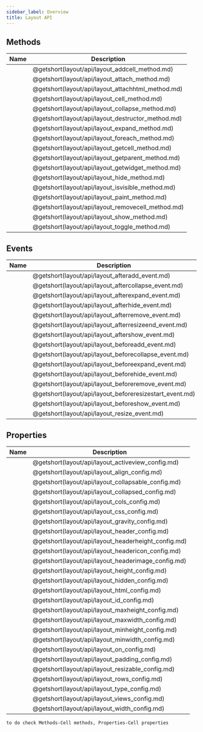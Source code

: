 ```yaml
---
sidebar_label: Overview
title: Layout API
---
```


## Methods

| Name                                       | Description                                       |
| ------------------------------------------ | ------------------------------------------------- |
| [](layout/api/layout_addcell_method.md)    | @getshort(layout/api/layout_addcell_method.md)    |
| [](layout/api/layout_attach_method.md)     | @getshort(layout/api/layout_attach_method.md)     |
| [](layout/api/layout_attachhtml_method.md) | @getshort(layout/api/layout_attachhtml_method.md) |
| [](layout/api/layout_cell_method.md)       | @getshort(layout/api/layout_cell_method.md)       |
| [](layout/api/layout_collapse_method.md)   | @getshort(layout/api/layout_collapse_method.md)   |
| [](layout/api/layout_destructor_method.md) | @getshort(layout/api/layout_destructor_method.md) |
| [](layout/api/layout_expand_method.md)     | @getshort(layout/api/layout_expand_method.md)     |
| [](layout/api/layout_foreach_method.md)    | @getshort(layout/api/layout_foreach_method.md)    |
| [](layout/api/layout_getcell_method.md)    | @getshort(layout/api/layout_getcell_method.md)    |
| [](layout/api/layout_getparent_method.md)  | @getshort(layout/api/layout_getparent_method.md)  |
| [](layout/api/layout_getwidget_method.md)  | @getshort(layout/api/layout_getwidget_method.md)  |
| [](layout/api/layout_hide_method.md)       | @getshort(layout/api/layout_hide_method.md)       |
| [](layout/api/layout_isvisible_method.md)  | @getshort(layout/api/layout_isvisible_method.md)  |
| [](layout/api/layout_paint_method.md)      | @getshort(layout/api/layout_paint_method.md)      |
| [](layout/api/layout_removecell_method.md) | @getshort(layout/api/layout_removecell_method.md) |
| [](layout/api/layout_show_method.md)       | @getshort(layout/api/layout_show_method.md)       |
| [](layout/api/layout_toggle_method.md)     | @getshort(layout/api/layout_toggle_method.md)     |

## Events

| Name                                             | Description                                             |
| ------------------------------------------------ | ------------------------------------------------------- |
| [](layout/api/layout_afteradd_event.md)          | @getshort(layout/api/layout_afteradd_event.md)          |
| [](layout/api/layout_aftercollapse_event.md)     | @getshort(layout/api/layout_aftercollapse_event.md)     |
| [](layout/api/layout_afterexpand_event.md)       | @getshort(layout/api/layout_afterexpand_event.md)       |
| [](layout/api/layout_afterhide_event.md)         | @getshort(layout/api/layout_afterhide_event.md)         |
| [](layout/api/layout_afterremove_event.md)       | @getshort(layout/api/layout_afterremove_event.md)       |
| [](layout/api/layout_afterresizeend_event.md)    | @getshort(layout/api/layout_afterresizeend_event.md)    |
| [](layout/api/layout_aftershow_event.md)         | @getshort(layout/api/layout_aftershow_event.md)         |
| [](layout/api/layout_beforeadd_event.md)         | @getshort(layout/api/layout_beforeadd_event.md)         |
| [](layout/api/layout_beforecollapse_event.md)    | @getshort(layout/api/layout_beforecollapse_event.md)    |
| [](layout/api/layout_beforeexpand_event.md)      | @getshort(layout/api/layout_beforeexpand_event.md)      |
| [](layout/api/layout_beforehide_event.md)        | @getshort(layout/api/layout_beforehide_event.md)        |
| [](layout/api/layout_beforeremove_event.md)      | @getshort(layout/api/layout_beforeremove_event.md)      |
| [](layout/api/layout_beforeresizestart_event.md) | @getshort(layout/api/layout_beforeresizestart_event.md) |
| [](layout/api/layout_beforeshow_event.md)        | @getshort(layout/api/layout_beforeshow_event.md)        |
| [](layout/api/layout_resize_event.md)            | @getshort(layout/api/layout_resize_event.md)            |

## Properties

| Name                                         | Description                                         |
| -------------------------------------------- | --------------------------------------------------- |
| [](layout/api/layout_activeview_config.md)   | @getshort(layout/api/layout_activeview_config.md)   |
| [](layout/api/layout_align_config.md)        | @getshort(layout/api/layout_align_config.md)        |
| [](layout/api/layout_collapsable_config.md)  | @getshort(layout/api/layout_collapsable_config.md)  |
| [](layout/api/layout_collapsed_config.md)    | @getshort(layout/api/layout_collapsed_config.md)    |
| [](layout/api/layout_cols_config.md)         | @getshort(layout/api/layout_cols_config.md)         |
| [](layout/api/layout_css_config.md)          | @getshort(layout/api/layout_css_config.md)          |
| [](layout/api/layout_gravity_config.md)      | @getshort(layout/api/layout_gravity_config.md)      |
| [](layout/api/layout_header_config.md)       | @getshort(layout/api/layout_header_config.md)       |
| [](layout/api/layout_headerheight_config.md) | @getshort(layout/api/layout_headerheight_config.md) |
| [](layout/api/layout_headericon_config.md)   | @getshort(layout/api/layout_headericon_config.md)   |
| [](layout/api/layout_headerimage_config.md)  | @getshort(layout/api/layout_headerimage_config.md)  |
| [](layout/api/layout_height_config.md)       | @getshort(layout/api/layout_height_config.md)       |
| [](layout/api/layout_hidden_config.md)       | @getshort(layout/api/layout_hidden_config.md)       |
| [](layout/api/layout_html_config.md)         | @getshort(layout/api/layout_html_config.md)         |
| [](layout/api/layout_id_config.md)           | @getshort(layout/api/layout_id_config.md)           |
| [](layout/api/layout_maxheight_config.md)    | @getshort(layout/api/layout_maxheight_config.md)    |
| [](layout/api/layout_maxwidth_config.md)     | @getshort(layout/api/layout_maxwidth_config.md)     |
| [](layout/api/layout_minheight_config.md)    | @getshort(layout/api/layout_minheight_config.md)    |
| [](layout/api/layout_minwidth_config.md)     | @getshort(layout/api/layout_minwidth_config.md)     |
| [](layout/api/layout_on_config.md)           | @getshort(layout/api/layout_on_config.md)           |
| [](layout/api/layout_padding_config.md)      | @getshort(layout/api/layout_padding_config.md)      |
| [](layout/api/layout_resizable_config.md)    | @getshort(layout/api/layout_resizable_config.md)    |
| [](layout/api/layout_rows_config.md)         | @getshort(layout/api/layout_rows_config.md)         |
| [](layout/api/layout_type_config.md)         | @getshort(layout/api/layout_type_config.md)         |
| [](layout/api/layout_views_config.md)        | @getshort(layout/api/layout_views_config.md)        |
| [](layout/api/layout_width_config.md)        | @getshort(layout/api/layout_width_config.md)        |

`to do check Methods-Cell methods, Properties-Cell properties`